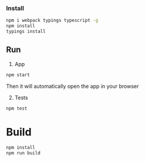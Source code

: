 ### Install

```sh
npm i webpack typings typescript -g
npm install
typings install
```
## Run

1. App
```sh
npm start
```
Then it will automatically open the app in your browser

2. Tests

```sh
npm test
```

# Build
```sh
npm install
npm run build
```